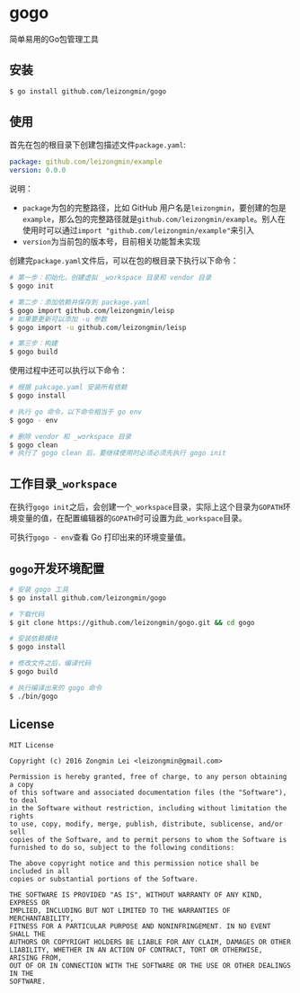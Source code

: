 # gogo
简单易用的Go包管理工具

## 安装

```bash
$ go install github.com/leizongmin/gogo
```

## 使用

首先在包的根目录下创建包描述文件`package.yaml`:

```yaml
package: github.com/leizongmin/example
version: 0.0.0
```

说明：

+ `package`为包的完整路径，比如 GitHub 用户名是`leizongmin`，要创建的包是`example`，那么包的完整路径就是`github.com/leizongmin/example`。别人在使用时可以通过`import "github.com/leizongmin/example"`来引入
+ `version`为当前包的版本号，目前相关功能暂未实现

创建完`package.yaml`文件后，可以在包的根目录下执行以下命令：

```bash
# 第一步：初始化，创建虚拟 _workspace 目录和 vendor 目录
$ gogo init

# 第二步：添加依赖并保存到 package.yaml
$ gogo import github.com/leizongmin/leisp
# 如果要更新可以添加 -u 参数
$ gogo import -u github.com/leizongmin/leisp

# 第三步：构建
$ gogo build
```

使用过程中还可以执行以下命令：

```bash
# 根据 pakcage.yaml 安装所有依赖
$ gogo install

# 执行 go 命令，以下命令相当于 go env
$ gogo - env

# 删除 vendor 和 _workspace 目录
$ gogo clean
# 执行了 gogo clean 后，要继续使用时必须必须先执行 gogo init
```


## 工作目录`_workspace`

在执行`gogo init`之后，会创建一个`_workspace`目录，实际上这个目录为`GOPATH`环境变量的值，在配置编辑器的`GOPATH`时可设置为此`_workspace`目录。

可执行`gogo - env`查看 Go 打印出来的环境变量值。


## `gogo`开发环境配置

```bash
# 安装 gogo 工具
$ go install github.com/leizongmin/gogo

# 下载代码
$ git clone https://github.com/leizongmin/gogo.git && cd gogo

# 安装依赖模块
$ gogo install

# 修改文件之后，编译代码
$ gogo build

# 执行编译出来的 gogo 命令
$ ./bin/gogo
```


## License

```
MIT License

Copyright (c) 2016 Zongmin Lei <leizongmin@gmail.com>

Permission is hereby granted, free of charge, to any person obtaining a copy
of this software and associated documentation files (the "Software"), to deal
in the Software without restriction, including without limitation the rights
to use, copy, modify, merge, publish, distribute, sublicense, and/or sell
copies of the Software, and to permit persons to whom the Software is
furnished to do so, subject to the following conditions:

The above copyright notice and this permission notice shall be included in all
copies or substantial portions of the Software.

THE SOFTWARE IS PROVIDED "AS IS", WITHOUT WARRANTY OF ANY KIND, EXPRESS OR
IMPLIED, INCLUDING BUT NOT LIMITED TO THE WARRANTIES OF MERCHANTABILITY,
FITNESS FOR A PARTICULAR PURPOSE AND NONINFRINGEMENT. IN NO EVENT SHALL THE
AUTHORS OR COPYRIGHT HOLDERS BE LIABLE FOR ANY CLAIM, DAMAGES OR OTHER
LIABILITY, WHETHER IN AN ACTION OF CONTRACT, TORT OR OTHERWISE, ARISING FROM,
OUT OF OR IN CONNECTION WITH THE SOFTWARE OR THE USE OR OTHER DEALINGS IN THE
SOFTWARE.
```
